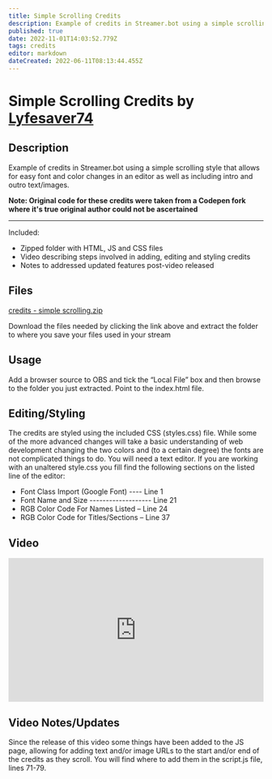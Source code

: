 ```yaml
---
title: Simple Scrolling Credits
description: Example of credits in Streamer.bot using a simple scrolling style that allows for easy font and color changes in an editor as well as including intro and outro text/images
published: true
date: 2022-11-01T14:03:52.779Z
tags: credits
editor: markdown
dateCreated: 2022-06-11T08:13:44.455Z
---
```


# Simple Scrolling Credits by [Lyfesaver74](https://www.twitch.tv/lyfesaver74)

## Description

Example of credits in Streamer.bot using a simple scrolling style that allows for easy font and color changes in an editor as well as including intro and outro text/images. 

**Note: Original code for these credits were taken from a Codepen fork where it's true original author could not be ascertained** 

---

Included:

-   Zipped folder with HTML, JS and CSS files
-   Video describing steps involved in adding, editing and styling credits
-   Notes to addressed updated features post-video released

## Files

[credits - simple scrolling.zip](/assets/credits/files/credits-simple-scrolling.zip) 

Download the files needed by clicking the link above and extract the folder to where you save your files used in your stream

## Usage

Add a browser source to OBS and tick the “Local File” box and then browse to the folder you just extracted. Point to the index.html file.

## Editing/Styling

The credits are styled using the included CSS (styles.css) file. While some of the more advanced changes will take a basic understanding of web development changing the two colors and (to a certain degree) the fonts are not complicated things to do. You will need a text editor. If you are working with an unaltered style.css you fill find the following sections on the listed line of the editor:

-   Font Class Import (Google Font) ---- Line 1
-   Font Name and Size ------------------- Line 21
-   RGB Color Code For Names Listed – Line 24
-   RGB Color Code for Titles/Sections – Line 37

## Video

<iframe src="https://www.youtube.com/embed/7DrRWu_Lmu4" title="YouTube video player" frameborder="0" allow="accelerometer; autoplay; clipboard-write; encrypted-media; gyroscope; picture-in-picture; fullscreen" allow fullscreen style="border: none; max-width: 100%; width: 100%; aspect-ratio: 16/9;"></iframe>

## Video Notes/Updates

Since the release of this video some things have been added to the JS page, allowing for adding text and/or image URLs to the start and/or end of the credits as they scroll. You will find where to add them in the script.js file, lines 71-79.